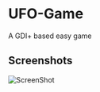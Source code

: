 # UFO-Game
A GDI+ based easy game

## Screenshots
![ScreenShot](https://raw.githubusercontent.com/boylin0/UFO-Game/master/screenshot.gif)
